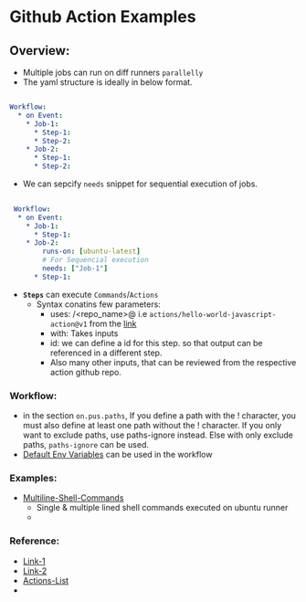 # Github Action Examples

## Overview:

* Multiple jobs can run on diff runners `parallelly`
* The yaml structure is ideally in below format.

````yaml

Workflow:
  * on Event:
    * Job-1:
      * Step-1:
      * Step-2:
    * Job-2:
      * Step-1:
      * Step-2:
````
* We can sepcify `needs` snippet for sequential execution of jobs.

```yaml
 
 Workflow:
  * on Event:
    * Job-1:
      * Step-1:
    * Job-2:
        runs-on: [ubuntu-latest]
        # For Sequencial execution
        needs: ["Job-1"]
      * Step-1:
 ```
 * **`Steps`** can execute `Commands`/`Actions`
   * Syntax conatins few parameters:
     * uses: <org>/<repo_name>@<release> i.e `actions/hello-world-javascript-action@v1` from the [link](https://github.com/actions/hello-world-javascript-action)
     * with: Takes inputs
     * id: we can define a id for this step. so that output can be referenced in a different step.
     * Also many other inputs, that can be reviewed from the respective action github repo.

### Workflow:
 * in the section `on.pus.paths`,  If you define a path with the ! character, you must also define at least one path without the ! character. If you only want to exclude paths, use paths-ignore instead. Else with only exclude paths, `paths-ignore` can be used.
 * [Default Env Variables](https://docs.github.com/en/actions/learn-github-actions/environment-variables#default-environment-variables) can be used in the workflow
 
### Examples:

* [Multiline-Shell-Commands](.github/workflows/multiline-shell-command.yaml)
  * Single & multiple lined shell commands executed on ubuntu runner
  * 



### Reference: 
* [Link-1](https://github.com/alialaa/github-actions-course/blob/master/.github/workflows/simple.yml)
* [Link-2]()
* [Actions-List](https://github.com/actions)
* 
